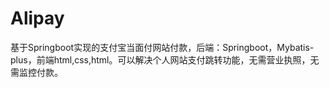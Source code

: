 # Alipay
基于Springboot实现的支付宝当面付网站付款，后端：Springboot，Mybatis-plus，前端html,css,html。可以解决个人网站支付跳转功能，无需营业执照，无需监控付款。
